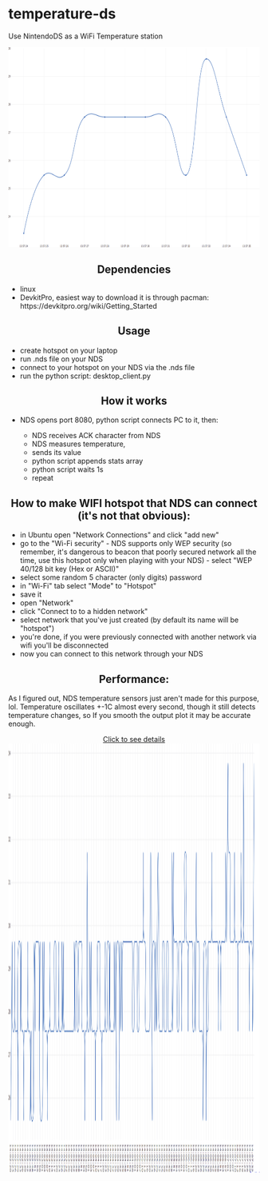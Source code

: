 # temperature-ds
Use NintendoDS as a WiFi Temperature station

<p align="center">
<img src="https://raw.githubusercontent.com/dbeef/temperature-ds/master/readme/plot_small.png" alt="12 sec transmission"
 width="650" height="400">

<h2 align="center">Dependencies</h2>
<ul>
 <li>linux</li>
<li>DevkitPro, easiest way to download it is through pacman: https://devkitpro.org/wiki/Getting_Started</li>
</ul>

<h2 align="center">Usage</h2>

<ul>
 
 <li> create hotspot on your laptop </li>
 <li> run .nds file on your NDS </li>
 <li> connect to your hotspot on your NDS via the .nds file </li>
 <li> run the python script: desktop_client.py </li> 
 
</ul>

<h2 align="center">How it works</h2>

<ul>
<li>NDS opens port 8080, python script connects PC to it, then:</li>
  <ul>
    <li> NDS receives ACK character from NDS</li>  
    <li> NDS measures temperature,</li>  
    <li> sends its value </li>
    <li> python script appends stats array </li>
    <li> python script waits 1s </li>
    <li> repeat</li>  
    </ul>
</ul>

<h2 align="center">How to make WIFI hotspot that NDS can connect (it's not that obvious):</h2>

<ul>
<li>in Ubuntu open "Network Connections" and click "add new"</li>
<li>go to the "Wi-Fi security" - NDS supports only WEP security (so remember, it's dangerous to beacon that poorly secured network all the time, use this hotspot only when playing with your NDS) - select "WEP 40/128 bit key (Hex or ASCII)" </li>
 <li> select some random 5 character (only digits) password </li>
 <li> in "Wi-Fi" tab select "Mode" to "Hotspot" </li>
 <li> save it </li>
 <li> open "Network" </li>
 <li> click "Connect to to a hidden network" </li>
 <li> select network that you've just created (by default its name will be "hotspot")
 <li> you're done, if you were previously connected with another network via wifi you'll be disconnected</li>
 <li> now you can connect to this network through your NDS </li>
</ul>

<h2 align="center">Performance:</h2>
<p> As I figured out, NDS temperature sensors just aren't made for this purpose, lol. Temperature oscillates +-1C almost every second, though it still detects temperature changes, so If you smooth the output plot it may be accurate enough. </p>

<p align="center"> <a href="https://raw.githubusercontent.com/dbeef/temperature-ds/master/readme/plot_big.png"> Click to see details</a>
<img src="https://raw.githubusercontent.com/dbeef/temperature-ds/master/readme/plot_big.png" alt="Efficiency"
 width="1650" height="859">
